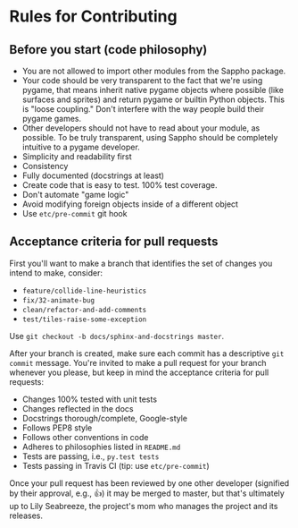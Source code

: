 # Rules for Contributing

## Before you start (code philosophy)

  * You are not allowed to import other modules from the Sappho package.
  * Your code should be very transparent to the fact that we're using pygame,
    that means inherit native pygame objects where possible (like surfaces
    and sprites) and return pygame or builtin Python objects. This is "loose
    coupling." Don't interfere with the way people build their pygame games.
  * Other developers should not have to read about your module, as possible. To
    be truly transparent, using Sappho should be completely intuitive to a
    pygame developer.
  * Simplicity and readability first
  * Consistency
  * Fully documented (docstrings at least)
  * Create code that is easy to test. 100% test coverage.
  * Don't automate "game logic"
  * Avoid modifying foreign objects inside of a different object
  * Use `etc/pre-commit` git hook

## Acceptance criteria for pull requests

First you'll want to make a branch that identifies the set of changes
you intend to make, consider:

  * `feature/collide-line-heuristics`
  * `fix/32-animate-bug`
  * `clean/refactor-and-add-comments`
  * `test/tiles-raise-some-exception`

Use `git checkout -b docs/sphinx-and-docstrings master`.

After your branch is created, make sure each commit has a descriptive
`git commit` message. You're invited to make a pull request for your
branch whenever you please, but keep in mind the acceptance criteria
for pull requests:

  * Changes 100% tested with unit tests
  * Changes reflected in the docs
  * Docstrings thorough/complete, Google-style
  * Follows PEP8 style
  * Follows other conventions in code
  * Adheres to philosophies listed in `README.md`
  * Tests are passing, i.e., `py.test tests`
  * Tests passing in Travis CI (tip: use `etc/pre-commit`)

Once your pull request has been reviewed by one other developer
(signified by their approval, e.g., :+1:) it may be merged to master,
but that's ultimately up to Lily Seabreeze, the project's mom who
manages the project and its releases.
